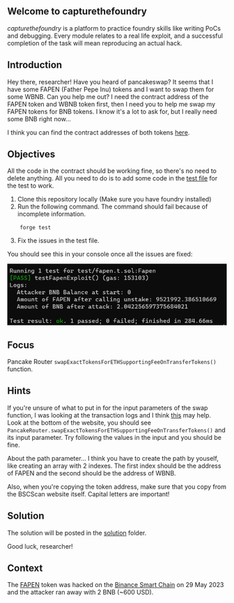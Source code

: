 ## Welcome to capturethefoundry

_capturethefoundry_ is a platform to practice foundry skills like writing PoCs and debugging. Every module relates to a real life exploit, and a successful completion of the task will mean reproducing an actual hack.

## Introduction

Hey there, researcher! Have you heard of pancakeswap? It seems that I have some FAPEN (Father Pepe Inu) tokens and I want to swap them for some WBNB. Can you help me out? I need the contract address of the FAPEN token and WBNB token first, then I need you to help me swap my FAPEN tokens for BNB tokens. I know it's a lot to ask for, but I really need some BNB right now... 

I think you can find the contract addresses of both tokens [here](https://bscscan.com/tx/0xa2be65e439eb182e8f2acfe7eff9a4bab55eb3cd789dcc0ddd19bf811af78a93).

## Objectives

All the code in the contract should be working fine, so there's no need to delete anything. All you need to do is to add some code in the [test file](https://github.com/capturethefoundry/fapen/blob/main/solution/fapen.t.sol) for the test to work.

1. Clone this repository locally (Make sure you have foundry installed)
2. Run the following command. The command should fail because of incomplete information.  

```
    forge test
```
3. Fix the issues in the test file. 

You should see this in your console once all the issues are fixed:

![Fapen Test](images/fapentest.png)

## Focus

Pancake Router `swapExactTokensForETHSupportingFeeOnTransferTokens()` function.

## Hints

If you're unsure of what to put in for the input parameters of the swap function, I was looking at the transaction logs and I think [this](https://explorer.phalcon.xyz/tx/bsc/0xa2be65e439eb182e8f2acfe7eff9a4bab55eb3cd789dcc0ddd19bf811af78a93) may help. Look at the bottom of the website, you should see `PancakeRouter.swapExactTokensForETHSupportingFeeOnTransferTokens()` and its input parameter. Try following the values in the input and you should be fine.

About the path parameter... I think you have to create the path by youself, like creating an array with 2 indexes. The first index should be the address of FAPEN and the second should be the address of WBNB.

Also, when you're copying the token address, make sure that you copy from the BSCScan website itself. Capital letters are important!

## Solution

The solution will be posted in the [solution](https://github.com/capturethefoundry/fapen/blob/main/solution/fapen.t.sol) folder. 

Good luck, researcher!

## Context

The [FAPEN](https://twitter.com/hexagate_/status/1663501550600302601) token was hacked on the [Binance Smart Chain](https://bscscan.com/tx/0xa2be65e439eb182e8f2acfe7eff9a4bab55eb3cd789dcc0ddd19bf811af78a93) on 29 May 2023 and the attacker ran away with 2 BNB (~600 USD).